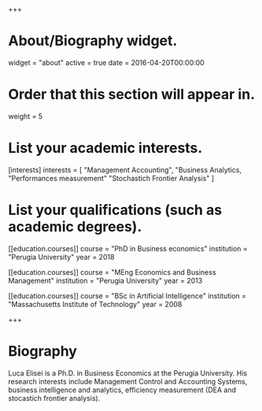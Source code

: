 +++
# About/Biography widget.
widget = "about"
active = true
date = 2016-04-20T00:00:00

# Order that this section will appear in.
weight = 5

# List your academic interests.
[interests]
  interests = [
    "Management Accounting",
    "Business Analytics,
    "Performances measurement"
    "Stochastich Frontier Analysis"
  ]

# List your qualifications (such as academic degrees).
[[education.courses]]
  course = "PhD in Business economics"
  institution = "Perugia University"
  year = 2018

[[education.courses]]
  course = "MEng Economics and Business Management"
  institution = "Perugia University"
  year = 2013

[[education.courses]]
  course = "BSc in Artificial Intelligence"
  institution = "Massachusetts Institute of Technology"
  year = 2008
 
+++

# Biography

Luca Elisei is a Ph.D. in Business Economics at the Perugia University. His research interests include Management Control and Accounting Systems, business intelligence and analytics, efficiency measurement (DEA and stocastich frontier analysis). 

